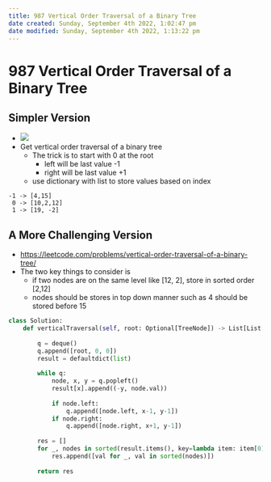 ```yaml
---
title: 987 Vertical Order Traversal of a Binary Tree
date created: Sunday, September 4th 2022, 1:02:47 pm
date modified: Sunday, September 4th 2022, 1:13:22 pm
---
```


# 987 Vertical Order Traversal of a Binary Tree

## Simpler Version

- ![](https://i2.wp.com/rjp.b44.myftpupload.com/wp-content/uploads/2019/04/image-109.png?resize=286%2C360)
- Get vertical order traversal of a binary tree
	- The trick is to start with 0 at the root
		- left will be last value -1
		- right will be last value +1
	- use dictionary with list to store values based on index

```
-1 -> [4,15]
 0 -> [10,2,12]
 1 -> [19, -2]
```

## A More Challenging Version

- <https://leetcode.com/problems/vertical-order-traversal-of-a-binary-tree/>
- The two key things to consider is
	- if two nodes are on the same level like [12, 2], store in sorted order [2,12]
	- nodes should be stores in top down manner such as 4 should be stored before 15

```python
class Solution:
    def verticalTraversal(self, root: Optional[TreeNode]) -> List[List[int]]:
        
        q = deque()
        q.append([root, 0, 0])
        result = defaultdict(list)
        
        while q:
            node, x, y = q.popleft()
            result[x].append((-y, node.val))
            
            if node.left:
                q.append([node.left, x-1, y-1])
            if node.right:
                q.append([node.right, x+1, y-1])
                
        res = []
        for _, nodes in sorted(result.items(), key=lambda item: item[0]):
            res.append([val for _, val in sorted(nodes)])
            
        return res
```
